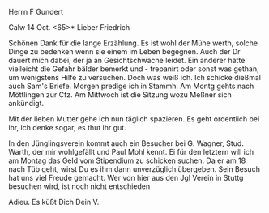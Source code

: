 Herrn F Gundert

 Calw 14 Oct. <65>*
Lieber Friedrich

Schönen Dank für die lange Erzählung. Es ist wohl der Mühe werth, solche Dinge zu bedenken wenn sie einem im Leben begegnen. Auch der Dr dauert mich dabei, der ja an Gesichtschwäche leidet. Ein anderer hätte vielleicht die Gefahr bälder bemerkt und - trepanirt oder sonst was gethan, um wenigstens Hilfe zu versuchen. Doch was weiß ich. Ich schicke dießmal auch Sam's Briefe. Morgen predige ich in Stammh. Am Montg gehts nach Möttlingen zur Cfz. Am Mittwoch ist die Sitzung wozu Meßner sich ankündigt.

Mit der lieben Mutter gehe ich nun täglich spazieren. Es geht ordentlich bei ihr, ich denke sogar, es thut ihr gut.

In den Jünglingsverein kommt auch ein Besucher bei G. Wagner, Stud. Warth, der mir wohlgefällt und Paul Mohl kennt. Ei für den letztern will ich am Montag das Geld vom Stipendium zu schicken suchen. Da er am 18 nach Tüb geht, wirst Du es ihm dann unverzüglich übergeben. Sein Besuch hat uns viel Freude gemacht. Wer von hier aus den Jgl Verein in Stuttg besuchen wird, ist noch nicht entschieden

 Adieu. Es küßt Dich
 Dein V.
